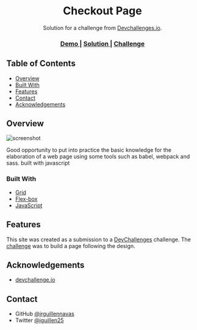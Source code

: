  <!-- Please update value in the {}  -->

<h1 align="center">Checkout Page</h1>

<div align="center">
   Solution for a challenge from  <a href="http://devchallenges.io" target="_blank">Devchallenges.io</a>.
</div>

<div align="center">
  <h3>
    <a href="https://checkout-page-new.jrguillennavas.vercel.app/">
      Demo
    </a>
    <span> | </span>
    <a href="https://github.com/jrguillennavas/checkpout-page-new">
      Solution
    </a>
    <span> | </span>
    <a href="https://devchallenges.io/challenges/0J1NxxGhOUYVqihwegfO">
      Challenge
    </a>
  </h3>
</div>

<!-- TABLE OF CONTENTS -->
 
## Table of Contents

- [Overview](#overview)
- [Built With](#built-with)
- [Features](#features)
- [Contact](#contact)
- [Acknowledgements](#acknowledgements)

<!-- OVERVIEW -->

## Overview

![screenshot](https://user-images.githubusercontent.com/16707738/92399059-5716eb00-f132-11ea-8b14-bcacdc8ec97b.png)



Good opportunity to put into practice the basic knowledge for the elaboration of a web page using some tools such as babel, webpack and sass.
built with javascript

### Built With

<!-- This section should list any major frameworks that you built your project using. Here are a few examples.-->
- [Grid](https://css-tricks.com/snippets/css/complete-guide-grid/)
- [Flex-box](https://css-tricks.com/snippets/css/a-guide-to-flexbox/)
- [JavaScript](https://reactjs.org/)



## Features

<!-- List the features of your application or follow the template. Don't share the figma file here :) -->

This site was created as a submission to a [DevChallenges](https://devchallenges.io/challenges) challenge. The [challenge](https://devchallenges.io/challenges/0J1NxxGhOUYVqihwegfO)   was to build a page following the design.


## Acknowledgements

<!-- This section should list any articles or add-ons/plugins that helps you to complete the project. This is optional but it will help you in the future. For exmpale -->

- [devchallenge.io](https://devchallenges.io/)

## Contact

- GitHub [@jrguillennavas](https://github.com/jrguillennavas)
- Twitter [@jguillen25](https://twitter.com/jguillen25)